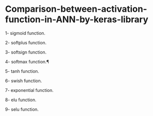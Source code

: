 # Comparison-between-activation-function-in-ANN-by-keras-library


1- sigmoid function.

2- softplus function.

3- softsign function.

4- softmax function.¶

5- tanh function.

6- swish function.

7- exponential function.

8- elu function.

9- selu function.
